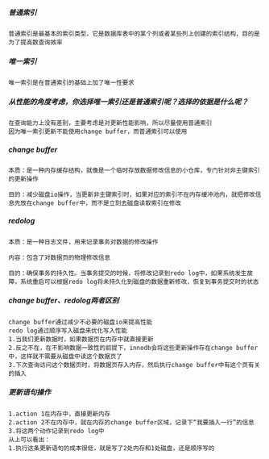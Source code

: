 ##### 普通索引
    普通索引是最基本的索引类型，它是数据库表中的某个列或者某些列上创建的索引结构，目的是为了提高数查询效率
##### 唯一索引
    唯一索引是在普通索引的基础上加了唯一性要求

##### 从性能的角度考虑，你选择唯一索引还是普通索引呢？选择的依据是什么呢？
    在查询能力上没有差别，主要考虑是对更新性能影响，所以尽量使用普通索引
    因为唯一索引更新不能使用change buffer，而普通索引可以使用


##### change buffer
    本质：是一种内存缓存结构，就像是一个临时存放数据修改信息的小仓库，专门针对非主键索引的更新操作

    目的：减少磁盘io操作，当更新非主键索引时，如果对应的索引不在内存缓冲池内，就把修改信息先放在change buffer中，而不是立刻去磁盘读取索引在修改
##### redolog
    本质：是一种日志文件，用来记录事务对数据的修改操作

    内容：包含了对数据页的物理修改信息

    目的：确保事务的持久性。当事务提交的时候，将修改记录到redo log中，如果系统发生故障，系统重启可以根据redo log将未持久化到磁盘的数据重新修改，恢复到事务提交时的状态

##### change buffer、redolog两者区别
    change buffer通过减少不必要的磁盘io来提高性能
    redo log通过顺序写入磁盘来优化写入性能
    1.当我们更新数据时，如果数据页在内存中就直接更新
    2.反之不在，在不影响数据一致性的前提下，innodb会将这些更新操作存在change buffer中，这样就不需要从磁盘中读这个数据页了
    3.下次查询访问这个数据页时，将数据页存入内存，然后执行change buffer中有这个页有关的插入

##### 更新语句操作
    1.action 1在内存中，直接更新内存
    2.action 2不在内存中，就在内存的change buffer区域，记录下“我要插入一行”的信息
    3.将这两个动作记录到redo log中
    从上可以看出：
    1.执行这条更新语句的成本很低，就是写了2处内存和1处磁盘，还是顺序写的